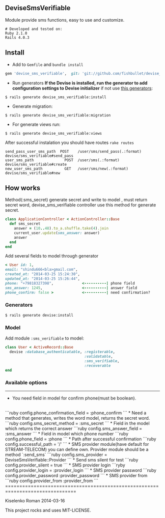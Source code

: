## DeviseSmsVerifiable ##
Module provide sms functions, easy to use and customize.
```rbcon
# Developed and tested on:
Ruby 2.1.0
Rails 4.0.3
```
## Install
* Add to `Gemfile` and `bundle install`
```ruby
gem 'devise_sms_verifiable',  git: 'git://github.com/fishbullet/devise_sms_verifiable.git'
```
* Run generators
__If the Devise is installed,
run the generator to add configuration settings
to Devise initializer__ if not use [this generators](https://github.com/fishbullet/devise_sms_verifiable#generators):
```irb
$ rails generate devise_sms_verifiable:install
```
* Generate migration:
```irb
$ rails generate devise_sms_verifiable:migration
```
* For generate views run:
```irb
$ rails generate devise_sms_verifiable:views
```
After successful instalation you should have routes ```rake routes```
```irb
send_pass_user_sms_path  POST	 /user/sms/send_pass(.:format)	 devise/sms_verifiable#send_pass
user_sms_path	           POST	 /user/sms(.:format)	           devise/sms_verifiable#create
new_user_sms_path	       GET	 /user/sms/new(.:format)	       devise/sms_verifiable#new
```
## How works ##
Method(:sms_secret) generate secret and write to model , must return secret word,
devise_sms_verifiable controller use this method for generate secret.
```ruby
class ApplicationController < ActionController::Base
  def sms_secret
    answer = (10..48).to_a.shuffle.take(4).join
    current_user.update(sms_answer: answer)
    answer
  end
end
```
Add several fields to model through generator
```ruby
< User id: 1,
email: "shindu666<bla>gmail.com",
created_at: "2014-03-25 15:24:30",
updated_at: "2014-03-25 15:26:44",
phone: "+79818327398",             <----------| phone field
sms_answer: 1245,                  <----------| answer field
phone_confirm: false >             <----------| need confirmation?
```
### Generators ###
```irb
$ rails generate devise:install
```
### Model ###

Add module `:sms_verifiable` to model:
```ruby
class User < ActiveRecord::Base
  devise :database_authenticatable, :registerable,
                                    :validatable,
                                    :sms_verifiable,
                                    :recoverable
end
```

### Available options ###

* * *

* You need field in model for confirm phone(must be boolean).
<br>
```ruby
config.phone_confirmation_field = :phone_confirm
```
* Need a method that generates, writes the word model, returns the secret word.
```ruby
config.sms_secret_method = :sms_secret
```
* Field in the model which returns the correct answer
```ruby
config.sms_answer_field = :sms_answer
```
* Field in model which phone number
```ruby
config.phone_field = :phone
```
* Path after successful confirmation
```ruby
config.successful_path = '/'
```
* SMS provider module(have default for STREAM-TELECOM)
you can define own. Provider module should be a method `:send_sms`
```ruby
config.sms_provider = DeviseSmsVerifiable::Provider
```
* Send sms silent for test
```ruby
config.provider_silent = true
```
* SMS provider login
```ryby
config.provider_login = :provider_login
```
* SMS provider password
```ruby
config.provider_password :provider_password
```
* SMS provider from
```ruby
config.provider_from :provider_from
```
===============================================================================

Kiselenko Roman 2014-03-16

This project rocks and uses MIT-LICENSE.


